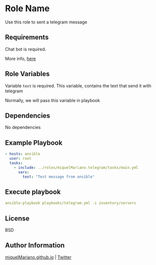 Role Name
=========

Use this role to sent a telegram message

Requirements
------------

Chat bot is required.

More info, [here](https://miquelmariano.github.io/2017/02/notificaciones-automaticas-con-telegram/)

Role Variables
--------------

Variable `text` is required.
This variable, contains the text that send it with telegram

Normally, we will pass this variable in playbook

Dependencies
------------

No dependencies

Example Playbook
----------------

```yaml
- hosts: ansible
  user: root
  tasks:
    - include: ../roles/miquelMariano.telegram/tasks/main.yml
      vars:
        text: "Test message from ansible"
```

Execute playbook
----------------

```yaml
ansible-playbook playbooks/telegram.yml -i inventory/servers
```

License
-------

BSD

Author Information
------------------

[miquelMariano.github.io](https://miquelMariano.github.io) | [Twitter](https://twitter.com/miquelMariano)